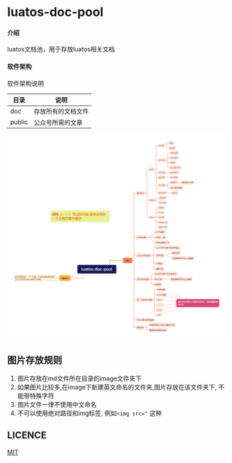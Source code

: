 # luatos-doc-pool

#### 介绍

luatos文档池，用于存放luatos相关文档

#### 软件架构
软件架构说明

| 目录   | 说明                                                         |
| -------| ------------------------------------------------------------ |
| doc    | 存放所有的文档文件                                           |
| public | 公众号所需的文章 |

![](./image/luatos-doc-pool结构图.png)

## 图片存放规则

1. 图片存放在md文件所在目录的image文件夹下
2. 如果图片比较多,在image下新建英文命名的文件夹,图片存放在该文件夹下, 不能带特殊字符
3. 图片文件一律不使用中文命名
4. 不可以使用绝对路径和img标签, 例如`<img src="` 这种

## LICENCE

[MIT](./LICENSE)